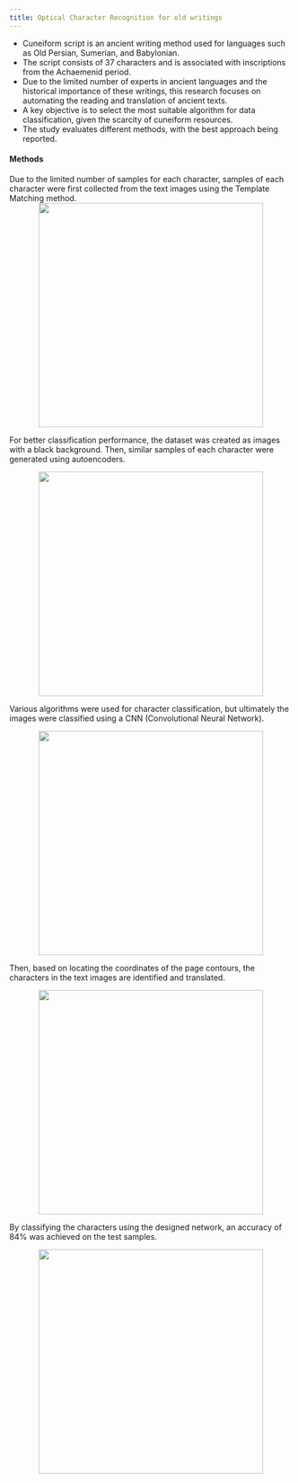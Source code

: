 ```yaml
---
title: Optical Character Recognition for old writings
---
```





- Cuneiform script is an ancient writing method used for languages such as Old Persian, Sumerian, and Babylonian.
- The script consists of 37 characters and is associated with inscriptions from the Achaemenid period.
- Due to the limited number of experts in ancient languages and the historical importance of these writings, this research focuses on automating the reading and translation of ancient texts.
- A key objective is to select the most suitable algorithm for data classification, given the scarcity of cuneiform resources.
- The study evaluates different methods, with the best approach being reported.

<h4>Methods</h4>
Due to the limited number of samples for each character, samples of each character were first collected from the text images using the Template Matching method.

 <center>
 <div class = "column">
    <img src="https://github.com/user-attachments/assets/97b5d141-325d-4f56-858e-43b7054cbe37" width = "400" position = "relative" align ="center">
 </div>
 </center>

For better classification performance, the dataset was created as images with a black background. Then, similar samples of each character were generated using autoencoders.

  <center>
 <div class = "column">
    <img src="https://github.com/user-attachments/assets/9dc0674e-1b45-42f7-98b5-c04e256c5a18" width = "400" position = "relative" align ="center">
 </div>
 </center>

Various algorithms were used for character classification, but ultimately the images were classified using a CNN (Convolutional Neural Network).

 <center>
 <div class = "column">
    <img src="https://github.com/user-attachments/assets/892cb9c1-c83f-43a2-8c28-0e1f6f238f04" width = "400" position = "relative" align ="center">
 </div>
 </center>


Then, based on locating the coordinates of the page contours, the characters in the text images are identified and translated.

 <center>
 <div class = "column">
    <img src="https://github.com/user-attachments/assets/d4c00812-e4d2-42c8-a00a-c4662b186e8e" width = "400" position = "relative" align ="center">
 </div>
 </center>

By classifying the characters using the designed network, an accuracy of 84% was achieved on the test samples.

 <center>
 <div class = "column">
    <img src="https://github.com/user-attachments/assets/2e5ff432-e57e-4f12-80c9-a03928406e89" width = "400" position = "relative" align ="center">
 </div>
 </center>

